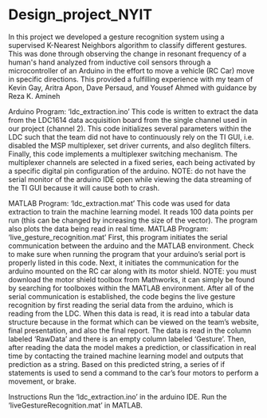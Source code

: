 # Design_project_NYIT

In this project we developed a gesture recognition system using a supervised K-Nearest Neighbors algorithm to classify different gestures. This was done through observing the change in resonant frequency of a human's hand analyzed from inductive coil sensors through a microcontroller of an Arduino in the effort to move a vehicle (RC Car) move in specific directions. This provided a fulfilling experience with my team of Kevin Gay, Aritra Apon, Dave Persaud, and Yousef Ahmed with guidance by Reza K. Amineh

Arduino Program: ‘ldc_extraction.ino’
	This code is written to extract the data from the LDC1614 data acquisition board from the single channel used in our project (channel 2). This code initializes several parameters within the LDC such that the team did not have to continuously rely on the TI GUI, i.e. disabled the MSP multiplexer, set driver currents, and also deglitch filters. Finally, this code implements a multiplexer switching mechanism. The multiplexer channels are selected in a fixed series, each being activated by a specific digital pin configuration of the arduino. NOTE: do not have the serial monitor of the arduino IDE open while viewing the data streaming of the TI GUI because it will cause both to crash.

MATLAB Program: ‘ldc_extraction.mat’
	This code was used for data extraction to train the machine learning model. It reads 100 data points per run (this can be changed by increasing the size of the vector). The program also plots the data being read in real time. 
MATLAB Program: ‘live_gesture_recognition.mat’
	First, this program initiates the serial communication between the arduino and the MATLAB environment. Check to make sure when running the program that your arduino’s serial port is properly listed in this code. Next, it initiates the communication for the arduino mounted on the RC car along with its motor shield. NOTE: you must download the motor shield toolbox from Mathworks, it can simply be found by searching for toolboxes within the MATLAB environment. 
	After all of the serial communication is established, the code begins the live gesture recognition by first reading the serial data from the arduino, which is reading from the LDC. When this data is read, it is read into a tabular data structure because in the format which can be viewed on the team’s website, final presentation, and also the final report. The data is read in the column labeled ‘RawData’ and there is an empty column labeled ‘Gesture’. Then, after reading the data the model makes a prediction, or  classification in real time by contacting the trained machine learning  model and outputs that prediction as a string. Based on this predicted string, a series of if statements is used to send a command to the car’s four motors to perform a movement, or brake. 

Instructions
Run the ‘ldc_extraction.ino’ in the arduino IDE.
Run the ‘liveGestureRecognition.mat’ in MATLAB.

